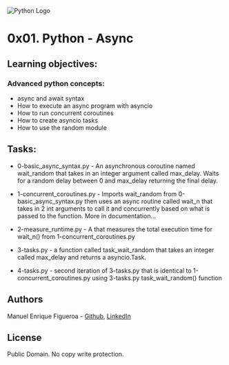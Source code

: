 ![Python Logo](https://www.pngall.com/wp-content/uploads/2016/05/Python-Logo-Free-Download-PNG.png)
# 0x01. Python - Async


## Learning objectives: 
### Advanced python concepts:
* async and await syntax
* How to execute an async program with asyncio
* How to run concurrent coroutines
* How to create asyncio tasks
* How to use the random module


## Tasks:

* 0-basic_async_syntax.py - An asynchronous coroutine named wait_random that takes in an integer argument called max_delay. Waits for a random
    delay between 0 and max_delay returning the final delay.

* 1-concurrent_coroutines.py - Imports wait_random from 0-basic_async_syntax.py then uses an async routine called wait_n that takes in 2 int arguments to
    call it and concurrently based on what is passed to the function. More in documentation...

* 2-measure_runtime.py - A that measures the total execution time for wait_n() from 1-concurrent_coroutines.py
* 3-tasks.py - a function called task_wait_random that takes an integer called max_delay and returns a asyncio.Task.
* 4-tasks.py - second iteration of 3-tasks.py that is identical to 1-concurrent_coroutines.py using 3-tasks.py task_wait_random() function

## Authors
Manuel Enrique Figueroa - [Github](https://github.com/FicusCarica308), [LinkedIn](https://www.linkedin.com/in/manuel-figueroa-292216215)

## License
Public Domain. No copy write protection.
